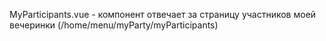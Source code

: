 MyParticipants.vue - компонент отвечает за страницу участников моей вечеринки (/home/menu/myParty/myParticipants)
